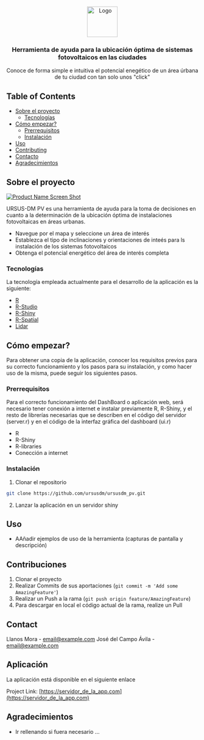 <!--
*** Thanks for checking out this README Template. If you have a suggestion that would
*** make this better, please fork the repo and create a pull request or simply open
*** an issue with the tag "enhancement".
*** Thanks again! Now go create something AMAZING! :D
-->





<!-- PROJECT SHIELDS -->
<!--
*** I'm using markdown "reference style" links for readability.
*** Reference links are enclosed in brackets [ ] instead of parentheses ( ).
*** See the bottom of this document for the declaration of the reference variables
*** for contributors-url, forks-url, etc. This is an optional, concise syntax you may use.
*** https://www.markdownguide.org/basic-syntax/#reference-style-links
-->


<!-- PROJECT LOGO -->
<br />
<p align="center">
  <a>
    <img src="images/ursus.png" alt="Logo" width="80" height="80">
  </a>

  <h3 align="center">Herramienta de ayuda para la ubicación óptima de sistemas fotovoltaicos en las ciudades</h3>

  <p align="center">
    Conoce de forma simple e intuitiva el potencial enegético de un área úrbana de tu ciudad con tan solo unos "click"
  </p>



<!-- TABLE OF CONTENTS -->
## Table of Contents

* [Sobre el proyecto](#sobre-el-proyecto)
  * [Tecnologías](#Tecnologías)
* [Cómo empezar?](#Cómo_empezar?)
  * [Prerrequisitos](#Prerrequisitos)
  * [Instalación](#Instalación)
* [Uso](#Uso)
* [Contributing](#Contributing)
* [Contacto](#Contacto)
* [Agradecimientos](#Agradecimientos)



<!-- ABOUT THE PROJECT -->
## Sobre el proyecto

[![Product Name Screen Shot][product-screenshot]](https://example.com)

URSUS-DM PV es una herramienta de ayuda para la toma de decisiones en cuanto a la determinación de la ubicación óptima de instalaciones fotovoltaicas en áreas urbanas.

* Navegue por el mapa y seleccione un área de interés
* Establezca el tipo de inclinaciones y orientaciones de inteés para ls instalación de los sistemas fotovoltaicos
* Obtenga el potencial energético del área de interés completa


### Tecnologías

La tecnología empleada actualmente para el desarrollo de la aplicación es la siguiente:

* [R](https://cran.r-project.org/)
* [R-Studio](https://rstudio.com/)
* [R-Shiny](https://laravel.com)
* [R-Spatial](https://rspatial.org/raster/spatial/8-rastermanip.html)
* [Lidar](http://centrodedescargas.cnig.es/CentroDescargas/index.jsp)



<!-- Cómo empezar? -->
## Cómo empezar?


Para obtener una copia de la aplicación, conocer los requisitos previos para su correcto funcionamiento y los pasos para su instalación, y como hacer uso de la misma, puede seguir los siguientes pasos.

### Prerrequisitos

Para el correcto funcionamiento del DashBoard o aplicación web, será necesario tener conexión a internet e instalar previamente R, R-Shiny, y el resto de librerías necesarias que se describen en el código del servidor (server.r) y en el código de la interfaz gráfica del dashboard (ui.r)

* R
* R-Shiny
* R-libraries
* Conección a internet



### Instalación


1. Clonar el repositorio
```sh
git clone https://github.com/ursusdm/ursusdm_pv.git
```
2. Lanzar la aplicación en un servidor shiny



<!-- USAGE EXAMPLES -->
## Uso

* AAñadir ejemplos de uso de la herramienta (capturas de pantalla y descripción)


<!-- CONTRIBUTING -->
## Contribuciones

1. Clonar el proyecto
3. Realizar Commits de sus aportaciones (`git commit -m 'Add some AmazingFeature'`)
4. Realizar un Push a la rama (`git push origin feature/AmazingFeature`)
5. Para descargar en local el código actual de la rama, realize un Pull 



<!-- CONTACT -->
## Contact

Llanos Mora  - email@example.com
José del Campo Ávila  - email@example.com

<!-- CONTACT -->
## Aplicación

La aplicación está disponible en el siguiente enlace

Project Link: [https://servidor_de_la_app.com](https://servidor_de_la_app.com)


<!-- ACKNOWLEDGEMENTS -->
## Agradecimientos
* Ir rellenando si fuera necesario ...

[product-screenshot]: images/screenshot.png

